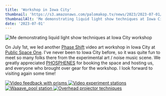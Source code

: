 ```yaml
---
title: 'Workshop in Iowa City'
thumbnail: 'https://s3.amazonaws.com/palomakop.tv/news/2023/2023-07-01/iowa_city_workshop.jpg'
thumbnailAlt: 'Me demonstrating liquid light show techniques at Iowa City workshop'
date: '2023-07-01'
---
```


<img alt="Me demonstrating liquid light show techniques at Iowa City workshop" loading="lazy" src="https://s3.amazonaws.com/palomakop.tv/news/2023/2023-07-01/iowa_city_workshop.jpg"/>
<p>
  On July 1st, we led another <a href="https://phaseshift.zone" rel="noopener" target="_blank">Phase Shift</a> video art workshop in Iowa City at <a href="http://www.publicspaceone.com/" rel="noopener" target="_blank">Public Space One</a>. I've never been to Iowa City before, so it was quite fun to meet so many folks there from the experimental art / noise music scene. We greatly appreciated <a href="https://www.instagram.com/ph_sph_n_s/" rel="noopener" target="_blank">PHOSPHENES</a> for booking the space and hosting us, and everyone who brought over gear for the workshop. I look forward to visiting again some time!
  </p>
<div class="photo-grid-2-columns lightbox" id="iowa-city-workshop-lightbox">
<a href="https://s3.amazonaws.com/palomakop.tv/news/2023/2023-07-01/iowa_city_workshop_1_2000px.jpg" title="Video feedback with prisms">
<img alt="Video feedback with prisms" loading="lazy" src="https://s3.amazonaws.com/palomakop.tv/news/2023/2023-07-01/iowa_city_workshop_1_720px.jpg"/>
</a>
<a href="https://s3.amazonaws.com/palomakop.tv/news/2023/2023-07-01/iowa_city_workshop_2_2000px.jpg" title="Video experiment stations">
<img alt="Video experiment stations" loading="lazy" src="https://s3.amazonaws.com/palomakop.tv/news/2023/2023-07-01/iowa_city_workshop_2_720px.jpg"/>
</a>
<a href="https://s3.amazonaws.com/palomakop.tv/news/2023/2023-07-01/iowa_city_workshop_3_2000px.jpg" title="Waaave_pool station">
<img alt="Waaave_pool station" loading="lazy" src="https://s3.amazonaws.com/palomakop.tv/news/2023/2023-07-01/iowa_city_workshop_3_720px.jpg"/>
</a>
<a href="https://s3.amazonaws.com/palomakop.tv/news/2023/2023-07-01/iowa_city_workshop_4_2000px.jpg" title="Overhead projector techniques">
<img alt="Overhead projector techniques" loading="lazy" src="https://s3.amazonaws.com/palomakop.tv/news/2023/2023-07-01/iowa_city_workshop_4_720px.jpg"/>
</a>
</div>
<script>
  var iowa_city_workshop_lightbox = new SimpleLightbox({elements: '#iowa-city-workshop-lightbox a'});
  </script>
